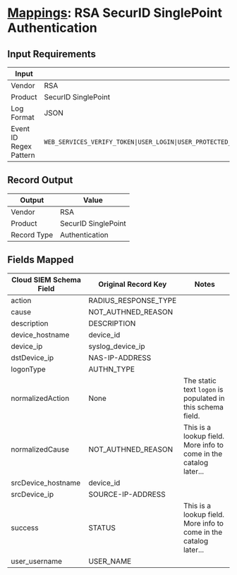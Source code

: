 # [Mappings](README.md): RSA SecurID SinglePoint Authentication

## Input Requirements

|Input|Value|
|-----|-----|
|Vendor|RSA|
|Product|SecurID SinglePoint|
|Log Format|JSON|
|Event ID Regex Pattern|`WEB_SERVICES_VERIFY_TOKEN\|USER_LOGIN\|USER_PROTECTED_APP_AUTHN\|USER_REQUEST_AUTHZ\|USER_STEPUP_AUTHN\|RADIUS_[^I].*`|

## Record Output

|Output|Value|
|------|-----|
|Vendor|RSA|
|Product|SecurID SinglePoint|
|Record Type|Authentication|

## Fields Mapped

|Cloud SIEM Schema Field|Original Record Key|Notes|
|-----------------------|-------------------|-----|
|action|RADIUS_RESPONSE_TYPE||
|cause|NOT_AUTHNED_REASON||
|description|DESCRIPTION||
|device_hostname|device_id||
|device_ip|syslog_device_ip||
|dstDevice_ip|NAS-IP-ADDRESS||
|logonType|AUTHN_TYPE||
|normalizedAction|None|The static text `logon` is populated in this schema field.|
|normalizedCause|NOT_AUTHNED_REASON|This is a lookup field. More info to come in the catalog later...|
|srcDevice_hostname|device_id||
|srcDevice_ip|SOURCE-IP-ADDRESS||
|success|STATUS|This is a lookup field. More info to come in the catalog later...|
|user_username|USER_NAME||

